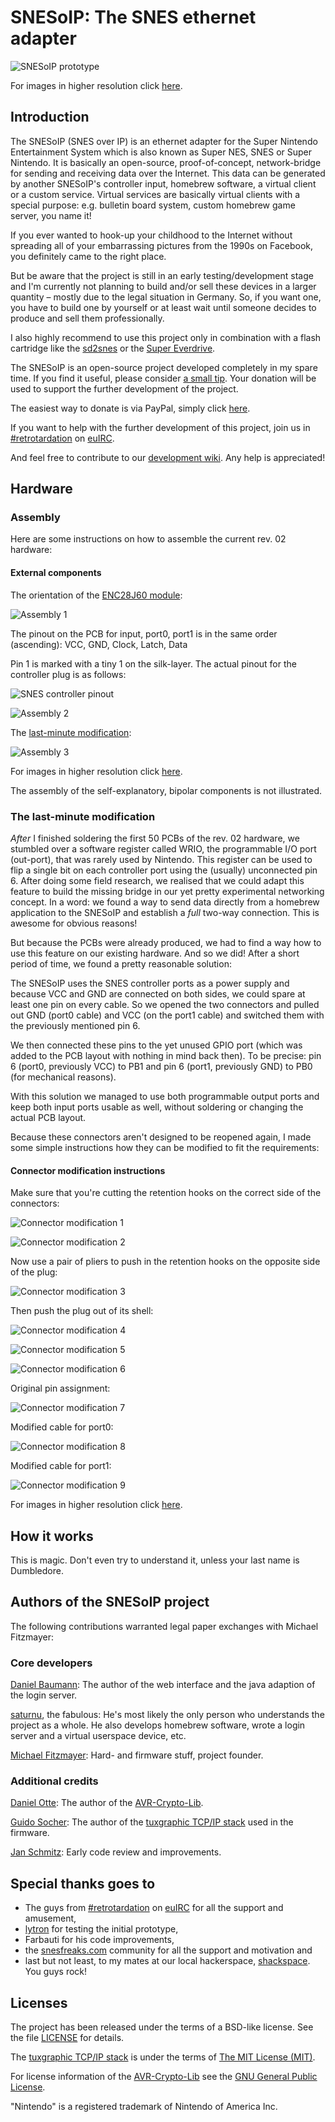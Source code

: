 # SNESoIP: The SNES ethernet adapter #

![SNESoIP prototype](hardware/images/rev02-small.jpg?raw=true)

For images in higher resolution click [here](hardware/images/).


## Introduction ##

The SNESoIP (SNES over IP) is an ethernet adapter for the Super Nintendo
Entertainment System which is also known as Super NES, SNES or Super
Nintendo. It is basically an open-source, proof-of-concept,
network-bridge for sending and receiving data over the Internet. This
data can be generated by another SNESoIP's controller input, homebrew
software, a virtual client or a custom service. Virtual services are
basically virtual clients with a special purpose: e.g. bulletin board
system, custom homebrew game server, you name it!

If you ever wanted to hook-up your childhood to the Internet without
spreading all of your embarrassing pictures from the 1990s on Facebook,
you definitely came to the right place.

But be aware that the project is still in an early testing/development
stage and I'm currently not planning to build and/or sell these devices
in a larger quantity – mostly due to the legal situation in Germany. So,
if you want one, you have to build one by yourself or at least wait
until someone decides to produce and sell them professionally.

I also highly recommend to use this project only in combination with a
flash cartridge like the [sd2snes](http://sd2snes.de/blog/) or the
[Super Everdrive](http://krikzz.com/index.php?route=product/product&product_id=51).

The SNESoIP is an open-source project developed completely in my spare
time. If you find it useful, please consider
[a small tip](https://www.paypal.com/cgi-bin/webscr?cmd=_donations&business=ESZJS7TMYMNNW&lc=GB&item_name=mupfelofen%2ede&item_number=SNESoIP&no_note=1&no_shipping=1&currency_code=USD&bn=PP%2dDonationsBF%3abtn_donateCC_LG%2egif%3aNonHosted). Your
donation will be used to support the further development of the project.

The easiest way to donate is via PayPal, simply click
[here](https://www.paypal.com/cgi-bin/webscr?cmd=_donations&business=ESZJS7TMYMNNW&lc=GB&item_name=mupfelofen%2ede&item_number=SNESoIP&no_note=1&no_shipping=1&currency_code=USD&bn=PP%2dDonationsBF%3abtn_donateCC_LG%2egif%3aNonHosted).

If you want to help with the further development of this project, join
us in
[#retrotardation](http://de.irc2go.com/webchat/?net=euIRC&room=retrotardation)
on [euIRC](http://www.euirc.net/en/).

And feel free to contribute to our
[development wiki](https://github.com/mupfelofen-de/SNESoIP/wiki). Any
help is appreciated!


## Hardware ##

### Assembly ###

Here are some instructions on how to assemble the current rev. 02 hardware:

#### External components ####

The orientation of the [ENC28J60 module](hardware/rev02/docs/enc28j60-module.jpg):

![Assembly 1](hardware/images/instructions/assembly-rev02-01-small.jpg?raw=true)

The pinout on the PCB for input, port0, port1 is in the same order
(ascending): VCC, GND, Clock, Latch, Data

Pin 1 is marked with a tiny 1 on the silk-layer.
The actual pinout for the controller plug is as follows:

![SNES controller pinout](hardware/images/instructions/snes-controller-pinout.png?raw=true)

![Assembly 2](hardware/images/instructions/assembly-rev02-02-small.jpg?raw=true)

The [last-minute modification](#the-last-minute-modification):

![Assembly 3](hardware/images/instructions/assembly-rev02-03-small.jpg?raw=true)

For images in higher resolution click
[here](hardware/images/instructions/).

The assembly of the self-explanatory, bipolar components is not
illustrated.

### The last-minute modification ###

_After_ I finished soldering the first 50 PCBs of the rev. 02 hardware,
we stumbled over a software register called WRIO, the programmable I/O
port (out-port), that was rarely used by Nintendo. This register can be
used to flip a single bit on each controller port using the (usually)
unconnected pin 6. After doing some field research, we realised that we
could adapt this feature to build the missing bridge in our yet pretty
experimental networking concept. In a word: we found a way to send data
directly from a homebrew application to the SNESoIP and establish a
_full_ two-way connection. This is awesome for obvious reasons!

But because the PCBs were already produced, we had to find a way how to
use this feature on our existing hardware. And so we did! After a short
period of time, we found a pretty reasonable solution:

The SNESoIP uses the SNES controller ports as a power supply and because
VCC and GND are connected on both sides, we could spare at least one pin
on every cable.  So we opened the two connectors and pulled out GND
(port0 cable) and VCC (on the port1 cable) and switched them with the
previously mentioned pin 6.

We then connected these pins to the yet unused GPIO port (which was
added to the PCB layout with nothing in mind back then). To be precise:
pin 6 (port0, previously VCC) to PB1 and pin 6 (port1, previously GND)
to PB0 (for mechanical reasons).

With this solution we managed to use both programmable output ports and
keep both input ports usable as well, without soldering or changing the
actual PCB layout.

Because these connectors aren't designed to be reopened again, I made
some simple instructions how they can be modified to fit the
requirements:

#### Connector modification instructions ####

Make sure that you're cutting the retention hooks on the correct side of
the connectors:

![Connector modification 1](hardware/images/instructions/connector-modification-01-small.jpg?raw=true)

![Connector modification 2](hardware/images/instructions/connector-modification-02-small.jpg?raw=true)

Now use a pair of pliers to push in the retention hooks on the opposite
side of the plug:

![Connector modification 3](hardware/images/instructions/connector-modification-03-small.jpg?raw=true)

Then push the plug out of its shell:

![Connector modification 4](hardware/images/instructions/connector-modification-04-small.jpg?raw=true)

![Connector modification 5](hardware/images/instructions/connector-modification-05-small.jpg?raw=true)

![Connector modification 6](hardware/images/instructions/connector-modification-06-small.jpg?raw=true)

Original pin assignment:

![Connector modification 7](hardware/images/instructions/connector-modification-07-small.jpg?raw=true)

Modified cable for port0:

![Connector modification 8](hardware/images/instructions/connector-modification-08-small.jpg?raw=true)

Modified cable for port1:

![Connector modification 9](hardware/images/instructions/connector-modification-09-small.jpg?raw=true)

For images in higher resolution click [here](hardware/images/instructions/).


## How it works ##

This is magic.
Don't even try to understand it, unless your last name is Dumbledore.


## Authors of the SNESoIP project ##

The following contributions warranted legal paper exchanges with Michael
Fitzmayer:

### Core developers ###

[Daniel Baumann](mailto:/sciurus@blastprocessing.de): The author of the
web interface and the java adaption of the login server.

[saturnu](http://jensma.de/rehkopf/gallery-images/saturnu.gif), the
fabulous: He's most likely the only person who understands the project
as a whole. He also develops homebrew software, wrote a login server and
a virtual userspace device, etc.

[Michael Fitzmayer](mailto:/mail@michael-fitzmayer.de): Hard- and
firmware stuff, project founder.

### Additional credits ###

[Daniel Otte](mailto:/daniel.otte@rub.de): The author of the
[AVR-Crypto-Lib](https://www.das-labor.org/wiki/AVR-Crypto-Lib/en).

[Guido Socher](mailto:/guidosocher@fastmail.fm): The author of the
[tuxgraphic TCP/IP stack](http://tuxgraphics.org/common/src2/article09051/
"The tuxgraphics TCP/IP stack") used in the firmware.

[Jan Schmitz](mailto:/pw_returner@web.de): Early code review and
improvements.

## Special thanks goes to ##

- The guys from
  [#retrotardation](http://de.irc2go.com/webchat/?net=euIRC&room=retrotardation)
  on [euIRC](http://www.euirc.net/en/) for all the support and
  amusement,
- [lytron](http://pantalytron.com) for testing the initial prototype,
- Farbauti for his code improvements,
- the [snesfreaks.com](http://snesfreaks.com) community for all the
  support and motivation and
- last but not least, to my mates at our local hackerspace,
  [shackspace](http://shackspace.de).  You guys rock!


## Licenses ##

The project has been released under the terms of a BSD-like license.
See the file [LICENSE](LICENSE) for details.

The
[tuxgraphic TCP/IP stack](http://tuxgraphics.org/common/src2/article09051/
"The tuxgraphics TCP/IP stack") is under the terms of
[The MIT License (MIT)](http://www.opensource.org/licenses/mit-license.html).

For license information of the
[AVR-Crypto-Lib](https://www.das-labor.org/wiki/AVR-Crypto-Lib/en) see
the [GNU General Public License](http://www.gnu.org/licenses/).

"Nintendo" is a registered trademark of Nintendo of America Inc.
